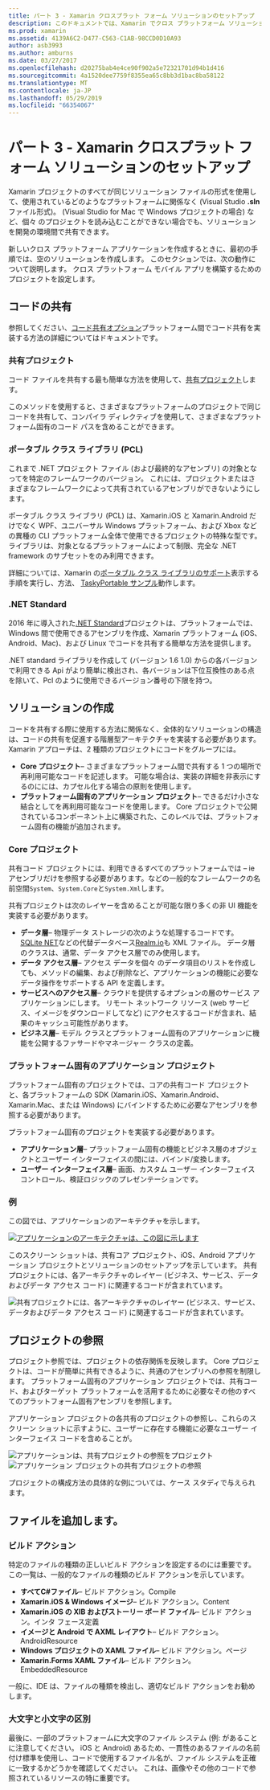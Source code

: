 ```yaml
---
title: パート 3 - Xamarin クロスプラット フォーム ソリューションのセットアップ
description: このドキュメントでは、Xamarin でクロス プラットフォーム ソリューションを設定する方法について説明します。 これには、さまざまなコードの共有など、共有プロジェクトと .NET Standard の戦略について説明します。
ms.prod: xamarin
ms.assetid: 4139A6C2-D477-C563-C1AB-98CCD0D10A93
author: asb3993
ms.author: amburns
ms.date: 03/27/2017
ms.openlocfilehash: d20275bab4e4ce90f902a5e72321701d94b1d416
ms.sourcegitcommit: 4a1520dee7759f8355ea65c8bb3d1bac8ba58122
ms.translationtype: MT
ms.contentlocale: ja-JP
ms.lasthandoff: 05/29/2019
ms.locfileid: "66354067"
---
```

# <a name="part-3---setting-up-a-xamarin-cross-platform-solution"></a>パート 3 - Xamarin クロスプラット フォーム ソリューションのセットアップ

Xamarin プロジェクトのすべてが同じソリューション ファイルの形式を使用して、使用されているどのようなプラットフォームに関係なく (Visual Studio **.sln**ファイル形式)。 (Visual Studio for Mac で Windows プロジェクトの場合) など、個々 のプロジェクトを読み込むことができない場合でも、ソリューションを開発の環境間で共有できます。



新しいクロス プラットフォーム アプリケーションを作成するときに、最初の手順では、空のソリューションを作成します。 このセクションでは、次の動作について説明します。 クロス プラットフォーム モバイル アプリを構築するためのプロジェクトを設定します。

 <a name="Sharing_Code" />


## <a name="sharing-code"></a>コードの共有

参照してください、[コード共有オプション](~/cross-platform/app-fundamentals/code-sharing.md)プラットフォーム間でコード共有を実装する方法の詳細についてはドキュメントです。

 <a name="Shared_Asset_Projects" />


### <a name="shared-projects"></a>共有プロジェクト

コード ファイルを共有する最も簡単な方法を使用して、[共有プロジェクト](~/cross-platform/app-fundamentals/shared-projects.md)します。

このメソッドを使用すると、さまざまなプラットフォームのプロジェクトで同じコードを共有して、コンパイラ ディレクティブを使用して、さまざまなプラットフォーム固有のコード パスを含めることができます。

 <a name="Portable_Class_Libraries" />


### <a name="portable-class-libraries-pcl"></a>ポータブル クラス ライブラリ (PCL)

これまで .NET プロジェクト ファイル (および最終的なアセンブリ) の対象となってを特定のフレームワークのバージョン。 これには、プロジェクトまたはさまざまなフレームワークによって共有されているアセンブリができないようにします。

ポータブル クラス ライブラリ (PCL) は、Xamarin.iOS と Xamarin.Android だけでなく WPF、ユニバーサル Windows プラットフォーム、および Xbox などの異種の CLI プラットフォーム全体で使用できるプロジェクトの特殊な型です。 ライブラリは、対象となるプラットフォームによって制限、完全な .NET framework のサブセットをのみ利用できます。

詳細については、Xamarin の[ポータブル クラス ライブラリのサポート](~/cross-platform/app-fundamentals/pcl.md)表示する手順を実行し、方法、 [TaskyPortable サンプル](https://github.com/xamarin/mobile-samples/tree/master/TaskyPortable)動作します。


### <a name="net-standard"></a>.NET Standard

2016 年に導入された[.NET Standard](~/cross-platform/app-fundamentals/net-standard.md)プロジェクトは、プラットフォームでは、Windows 間で使用できるアセンブリを作成、Xamarin プラットフォーム (iOS、Android、Mac)、および Linux でコードを共有する簡単な方法を提供します。

.NET standard ライブラリを作成して (バージョン 1.6 1.0) からの各バージョンで利用できる Api がより簡単に検出され、各バージョンは下位互換性のある点を除いて、Pcl のように使用できるバージョン番号の下限を持つ。



 <a name="Populating_the_Solution" />


## <a name="populating-the-solution"></a>ソリューションの作成

コードを共有する際に使用する方法に関係なく、全体的なソリューションの構造は、コードの共有を促進する階層型アーキテクチャを実装する必要があります。
Xamarin アプローチは、2 種類のプロジェクトにコードをグループには。

-   **Core プロジェクト**– さまざまなプラットフォーム間で共有する 1 つの場所で再利用可能なコードを記述します。 可能な場合は、実装の詳細を非表示にするのにには、カプセル化する場合の原則を使用します。
-   **プラットフォーム固有のアプリケーション プロジェクト**– できるだけ小さな結合としてを再利用可能なコードを使用します。 Core プロジェクトで公開されているコンポーネント上に構築された、このレベルでは、プラットフォーム固有の機能が追加されます。


 <a name="Core_Project" />


### <a name="core-project"></a>Core プロジェクト

共有コード プロジェクトには、利用できるすべてのプラットフォームでは – ie アセンブリだけを参照する必要があります。などの一般的なフレームワークの名前空間`System`、`System.Core`と`System.Xml`します。

共有プロジェクトは次のレイヤーを含めることが可能な限り多くの非 UI 機能を実装する必要があります。

-   **データ層**– 物理データ ストレージの次のような処理するコードです。  [SQLite NET](https://github.com/praeclarum/sqlite-net)などの代替データベース[Realm.io](https://realm.io/products/realm-mobile-database/)も XML ファイル。 データ層のクラスは、通常、データ アクセス層でのみ使用します。
-   **データ アクセス層**– アクセス データを個々 のデータ項目のリストを作成しても、メソッドの編集、および削除など、アプリケーションの機能に必要なデータ操作をサポートする API を定義します。
-   **サービスへのアクセス層**– クラウドを提供するオプションの層のサービス アプリケーションにします。 リモート ネットワーク リソース (web サービス、イメージをダウンロードしてなど) にアクセスするコードが含まれ、結果のキャッシュ可能性があります。
-   **ビジネス層**– モデル クラスとプラットフォーム固有のアプリケーションに機能を公開するファサードやマネージャー クラスの定義。


 <a name="Platform-Specific_Application_Projects" />


### <a name="platform-specific-application-projects"></a>プラットフォーム固有のアプリケーション プロジェクト

プラットフォーム固有のプロジェクトでは、コアの共有コード プロジェクトと、各プラットフォームの SDK (Xamarin.iOS、Xamarin.Android、Xamarin.Mac、または Windows) にバインドするために必要なアセンブリを参照する必要があります。

プラットフォーム固有のプロジェクトを実装する必要があります。

-   **アプリケーション層**– プラットフォーム固有の機能とビジネス層のオブジェクトとユーザー インターフェイスの間には、バインド/変換します。
-   **ユーザー インターフェイス層**– 画面、カスタム ユーザー インターフェイス コントロール、検証ロジックのプレゼンテーションです。


<a name="Example" />


### <a name="example"></a>例

この図では、アプリケーションのアーキテクチャを示します。

 [ ![](setting-up-a-xamarin-cross-platform-solution-images/conceptualarchitecture.png "アプリケーションのアーキテクチャは、この図に示します")](setting-up-a-xamarin-cross-platform-solution-images/conceptualarchitecture.png#lightbox)

このスクリーン ショットは、共有コア プロジェクト、iOS、Android アプリケーション プロジェクトとソリューションのセットアップを示しています。 共有プロジェクトには、各アーキテクチャのレイヤー (ビジネス、サービス、データおよびデータ アクセス コード) に関連するコードが含まれています。

 ![](setting-up-a-xamarin-cross-platform-solution-images/core-solution-example.png "共有プロジェクトには、各アーキテクチャのレイヤー (ビジネス、サービス、データおよびデータ アクセス コード) に関連するコードが含まれています。")


 <a name="Project_References" />


## <a name="project-references"></a>プロジェクトの参照

プロジェクト参照では、プロジェクトの依存関係を反映します。 Core プロジェクトは、コードが簡単に共有できるように、共通のアセンブリへの参照を制限します。
プラットフォーム固有のアプリケーション プロジェクトでは、共有コード、およびターゲット プラットフォームを活用するために必要なその他のすべてのプラットフォーム固有アセンブリを参照します。

アプリケーション プロジェクトの各共有のプロジェクトの参照し、これらのスクリーン ショットに示すように、ユーザーに存在する機能に必要なユーザー インターフェイス コードを含めることが。

![](setting-up-a-xamarin-cross-platform-solution-images/solution-android.png "アプリケーションは、共有プロジェクトの参照をプロジェクト") ![](setting-up-a-xamarin-cross-platform-solution-images/solution-ios.png "アプリケーション プロジェクトの共有プロジェクトの参照")


プロジェクトの構成方法の具体的な例については、ケース スタディで与えられます。

 <a name="Adding_Files" />


## <a name="adding-files"></a>ファイルを追加します。

 <a name="Build_Action" />


### <a name="build-action"></a>ビルド アクション

特定のファイルの種類の正しいビルド アクションを設定するのには重要です。 この一覧は、一般的なファイルの種類のビルド アクションを示しています。

-  **すべてC#ファイル**– ビルド アクション。Compile
-   **Xamarin.iOS & Windows イメージ**– ビルド アクション。Content
-   **Xamarin.iOS の XIB およびストーリー ボード ファイル**– ビルド アクション。インタ フェース定義
-   **イメージと Android で AXML レイアウト**– ビルド アクション。AndroidResource
-  **Windows プロジェクトの XAML ファイル**– ビルド アクション。ページ
-  **Xamarin.Forms XAML ファイル**– ビルド アクション。EmbeddedResource


一般に、IDE は、ファイルの種類を検出し、適切なビルド アクションをお勧めします。

 <a name="Case_Sensitivity" />


### <a name="case-sensitivity"></a>大文字と小文字の区別

最後に、一部のプラットフォームに大文字のファイル システム (例: があることに注意してください。
iOS と Android) あるため、一貫性のあるファイルの名前付け標準を使用し、コードで使用するファイル名が、ファイル システムを正確に一致するかどうかを確認してください。 これは、画像やその他のコードで参照されているリソースの特に重要です。
